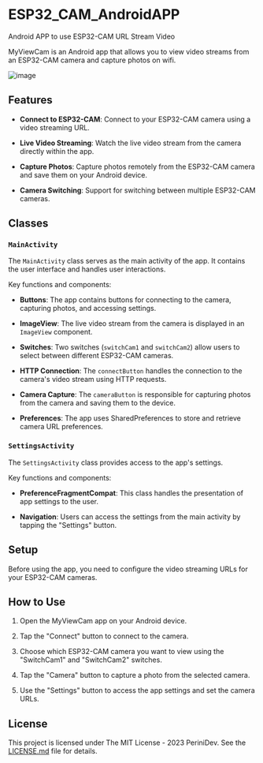 # ESP32_CAM_AndroidAPP
Android APP to use ESP32-CAM URL Stream Video

MyViewCam is an Android app that allows you to view video streams from an ESP32-CAM camera and capture photos on wifi.

![image](https://github.com/engperini/ESP32_CAM_AndroidAPP/assets/117356668/caf81827-7aa1-4490-a5e7-6a094d9fea2d)



## Features

- **Connect to ESP32-CAM**: Connect to your ESP32-CAM camera using a video streaming URL.

- **Live Video Streaming**: Watch the live video stream from the camera directly within the app.

- **Capture Photos**: Capture photos remotely from the ESP32-CAM camera and save them on your Android device.

- **Camera Switching**: Support for switching between multiple ESP32-CAM cameras.

## Classes

### `MainActivity`

The `MainActivity` class serves as the main activity of the app. It contains the user interface and handles user interactions.

Key functions and components:

- **Buttons**: The app contains buttons for connecting to the camera, capturing photos, and accessing settings.

- **ImageView**: The live video stream from the camera is displayed in an `ImageView` component.

- **Switches**: Two switches (`switchCam1` and `switchCam2`) allow users to select between different ESP32-CAM cameras.

- **HTTP Connection**: The `connectButton` handles the connection to the camera's video stream using HTTP requests.

- **Camera Capture**: The `cameraButton` is responsible for capturing photos from the camera and saving them to the device.

- **Preferences**: The app uses SharedPreferences to store and retrieve camera URL preferences.

### `SettingsActivity`

The `SettingsActivity` class provides access to the app's settings.

Key functions and components:

- **PreferenceFragmentCompat**: This class handles the presentation of app settings to the user.

- **Navigation**: Users can access the settings from the main activity by tapping the "Settings" button.

## Setup

Before using the app, you need to configure the video streaming URLs for your ESP32-CAM cameras. 

## How to Use

1. Open the MyViewCam app on your Android device.

2. Tap the "Connect" button to connect to the camera.

3. Choose which ESP32-CAM camera you want to view using the "SwitchCam1" and "SwitchCam2" switches.

4. Tap the "Camera" button to  capture a photo from the selected camera.

5. Use the "Settings" button to access the app settings and set the camera URLs.

## License

This project is licensed under The MIT License - 2023 PeriniDev. See the [LICENSE.md](LICENSE.md) file for details.




